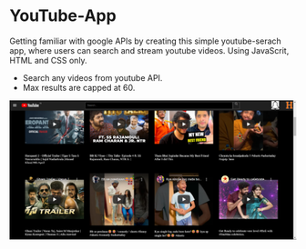 # YouTube-App
Getting familiar with google APIs by creating this simple youtube-serach app, where users can search and stream youtube videos. 
Using JavaScrit, HTML and CSS only.

* Search any videos from youtube API.
* Max results are capped at 60.

<img src="https://github.com/HimanshuMishra2000/YouTube-App/blob/main/Screenshot%20(151).png?raw=true">



